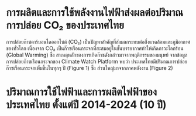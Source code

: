 # การผลิตและการใช้พลังงานไฟฟ้าส่งผลต่อปริมาณการปล่อย CO₂ ของประเทศไทย

การปล่อยก๊าซคาร์บอนไดออกไซต์ (CO₂) เป็นปัญหาสำคัญที่ส่งผลกระทบต่อสิ่งแวดล้อมและภูมิอากาศของทั่วโลก เนื่องจาก CO₂ เป็นก๊าซเรือนกระจกที่สะสมอยู่ในชั้นบรรยากาศทำให้เกิดภาวะโลกร้อน (Global Warming) ซึ่ง สาเหตุหลักของการเกิดก๊าซดังกล่าวมาจากพฤติกรรมของมนุษย์ 
จากข้อมูลการปล่อยก๊าซเรือนกระจกของ Climate Watch Platform พบว่า ประเทศไทยมีปริมาณการปล่อยก๊าซเรือนกระจกเพิ่มขึ้นในทุกๆ ปี (Figure 1) ซึ่ง ส่วนใหญ่มาจากภาคพลังงาน (Figure 2) 

# ปริมาณการใช้ไฟฟ้าและการผลิตไฟฟ้าของประเทศไทย ตั้งแต่ปี 2014-2024 (10 ปี) 
